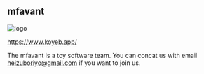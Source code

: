 ## mfavant

![logo](https://avatars.githubusercontent.com/u/108108024?s=200&v=4)

https://www.koyeb.app/

The mfavant is a toy software team. You can concat us with email heizuboriyo@gmail.com if you want to join us.

